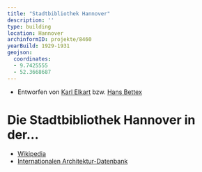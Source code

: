 ```yaml
---
title: "Stadtbibliothek Hannover"
description: ''
type: building
location: Hannover
archinformID: projekte/8460
yearBuild: 1929-1931
geojson:
  coordinates:
  - 9.7425555
  - 52.3668687
---
```


* Entworfen von [Karl Elkart](/tags/Karl-Elkart) bzw. [Hans Bettex](/tags/Hans-Bettex)

# Die Stadtbibliothek Hannover in der...
* [Wikipedia](https://de.wikipedia.org/wiki/Stadtbibliothek_Hannover)
* [Internationalen Architektur-Datenbank](https://deu.archinform.net/projekte/8460.htm)
